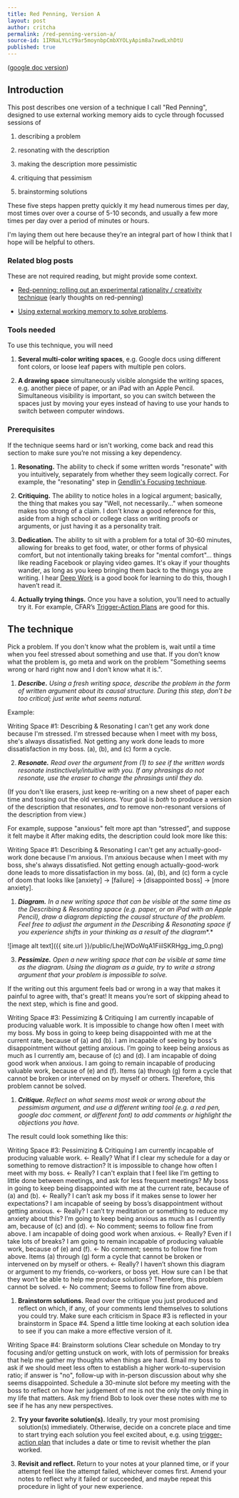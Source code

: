 ```yaml
---
title: Red Penning, Version A
layout: post
author: critcha
permalink: /red-penning-version-a/
source-id: 1IRNaLYLcY9ar5moynbpCmbXYOLyApim8a7xwdLxhDtU
published: true
---
```

([google doc version](#))

<a name="introduction" class="intrapage-link"></a>
## Introduction

This post describes one version of a technique I call "Red Penning", designed to use external working memory aids to cycle through focussed sessions of 

1. describing a problem

2. resonating with the description

3. making the description more pessimistic

4. critiquing that pessimism

5. brainstorming solutions

These five steps happen pretty quickly it my head numerous times per day, most times over over a course of 5-10 seconds, and usually a few more times per day over a period of minutes or hours.

I'm laying them out here because they’re an integral part of how I think that I hope will be helpful to others.

<a name="related-blog-posts" class="intrapage-link"></a>
### Related blog posts

These are not required reading, but might provide some context.

* [Red-penning: rolling out an experimental rationality / creativity technique](http://acritch.com/red-penning-rollout/) (early thoughts on red-penning)

* [Using external working memory to solve problems](http://acritch.com/working-memory/).

<a name="tools-needed" class="intrapage-link"></a>
### Tools needed

To use this technique, you will need

1. **Several multi-color writing spaces**, e.g. Google docs using different font colors, or loose leaf papers with multiple pen colors.

2. **A drawing space** simultaneously visible alongside the writing spaces, e.g. another piece of paper, or an iPad with an Apple Pencil.  Simultaneous visibility is important, so you can switch between the spaces just by moving your eyes instead of having to use your hands to switch between computer windows.

<a name="prerequisites" class="intrapage-link"></a>
### Prerequisites

If the technique seems hard or isn't working, come back and read this section to make sure you’re not missing a key dependency.

1. **Resonating.**  The ability to check if some written words "resonate" with you intuitively, separately from whether they seem logically correct.  For example, the "resonating" step in [Gendlin's Focusing technique](https://www.amazon.com/Focusing/dp/B006H9RQ6Y/). 

2. **Critiquing.**  The ability to notice holes in a logical argument; basically, the thing that makes you say "Well, not necessarily..." when someone makes too strong of a claim.  I don't know a good reference for this, aside from a high school or college class on writing proofs or arguments, or just having it as a personality trait.

3. **Dedication.**  The ability to sit with a problem for a total of 30-60 minutes, allowing for breaks to get food, water, or other forms of physical comfort, but not intentionally taking breaks for "mental comfort"... things like reading Facebook or playing video games.  It's okay if your thoughts wander, as long as you keep bringing them back to the things you are writing.  I hear [Deep Work](https://www.amazon.com/Deep-Work-Focused-Success-Distracted/dp/1455586692) is a good book for learning to do this, though I haven’t read it.

4. **Actually trying things.**  Once you have a solution, you'll need to actually try it.  For example, CFAR’s [Trigger-Action Plans](http://lesswrong.com/lw/o7c/making_intentions_concrete_triggeraction_planning/) are good for this. 

<a name="the-technique" class="intrapage-link"></a>
## The technique

Pick a problem.  If you don't know what the problem is, wait until a time when you feel stressed about something and use that.  If you don’t know what the problem is, go meta and work on the problem "Something seems wrong or hard right now and I don’t know what it is.".

1. **_Describe._** *Using a fresh writing space, describe the problem in the form of written argument about its causal structure. During this step, don't be too critical; just write what seems natural.*  Example:

Writing Space #1: Describing & Resonating
I can't get any work done because I'm stressed.
I'm stressed because when I meet with my boss, she's always dissatisfied.
Not getting any work done leads to more dissatisfaction in my boss.
(a), (b), and (c) form a cycle.

2. **_Resonate._**  *Read over the argument from (1) to see if the written words resonate instinctively/intuitive with you.  If any phrasings do not resonate, use the eraser to change the phrasings until they do.*  (If you don't like erasers, just keep re-writing on a new sheet of paper each time and tossing out the old versions.  Your goal is *both* to produce a version of the description that resonates, *and* to remove non-resonant versions of the description from view.)  For example, suppose "anxious" felt more apt than “stressed”, and suppose it felt  maybe it After making edits, the description could look more like this:

Writing Space #1: Describing & Resonating
I can't get any actually-good-work done because I'm anxious.
I'm anxious because when I meet with my boss, she's always dissatisfied.
Not getting enough actually-good-work done leads to more dissatisfaction in my boss.
(a), (b), and (c) form a cycle of doom that looks like [anxiety] → [failure] → [disappointed boss] → [more anxiety].

1. **_Diagram._**  *In a new writing space that can be visible at the same time as the Describing & Resonating space  (e.g. paper, or an iPad with an Apple Pencil), draw a diagram depicting the causal structure of the problem.  Feel free to adjust the argument in the Describing & Resonating space if you experience shifts in your thinking as a result of the diagram**.*

![image alt text]({{ site.url }}/public/LhejWDoWqA1FiilSKRHgg_img_0.png)

3. **_Pessimize._**  *Open a new writing space that can be visible at same time as the diagram.  Using the diagram as a guide, try to write a strong argument that your problem is impossible to solve.*If the writing out this argument feels bad or wrong in a way that makes it painful to agree with, that's great!  It means you’re sort of skipping ahead to the next step, which is fine and good.

Writing Space #3: Pessimizing & Critiquing
I am currently incapable of producing valuable work.
It is impossible to change how often I meet with my boss.
My boss in going to keep being disappointed with me at the current rate, because of (a) and (b).
I am incapable of seeing by boss's disappointment without getting anxious.
I’m going to keep being anxious as much as I currently am, because of (c) and (d).
I am incapable of doing good work when anxious.
I am going to remain incapable of producing valuable work, because of (e) and (f).
Items (a) through (g) form a cycle that cannot be broken or intervened  on by myself or others.
Therefore, this problem cannot be solved.

1. **_Critique._**  *Reflect on what seems most weak or wrong about the pessimism argument, and use a different writing tool (e.g. a red pen, google doc comment, or different font) to add comments or highlight the objections you have.*The result could look something like this:

Writing Space #3: Pessimizing & Critiquing
I am currently incapable of producing valuable work.  ← Really?  What if I clear my schedule for a day or something to remove distraction?
It is impossible to change how often I meet with my boss.  ← Really? I can't explain that I feel like I’m getting to little done between meetings, and ask for less frequent meetings?
My boss in going to keep being disappointed with me at the current rate, because of (a) and (b). ← Really? I can’t ask my boss if it makes sense to lower her expectations?
I am incapable of seeing by boss’s disappointment without getting anxious.  ← Really? I can’t try meditation or something to reduce my anxiety about this?
I’m going to keep being anxious as much as I currently am, because of (c) and (d).    ← No comment; seems to follow fine from above.
I am incapable of doing good work when anxious.  ← Really? Even if I take lots of breaks?
I am going to remain incapable of producing valuable work, because of (e) and (f).  ← No comment; seems to follow fine from above.
Items (a) through (g) form a cycle that cannot be broken or intervened  on by myself or others.  ← Really?  I haven’t shown this diagram or argument to my friends, co-workers, or boss yet.  How sure can I be that they won’t be able to help me produce solutions?
Therefore, this problem cannot be solved.  ← No comment; Seems to follow fine from above.

1. **Brainstorm solutions.**  Read over the critique you just produced and reflect on which, if any, of your comments lend themselves to solutions you could try.  Make sure each criticism in Space #3 is reflected in your brainstorm in Space #4.  Spend a little time looking at each solution idea to see if you can make a more effective version of it.

Writing Space #4: Brainstorm solutions
Clear schedule on Monday to try focusing and/or getting unstuck on work, with lots of permission for breaks that help me gather my thoughts when things are hard.
Email my boss to ask if we should meet less often to establish a higher work-to-supervision ratio; if answer is "no", follow-up with in-person discussion about why she seems disappointed.
Schedule a 30-minute slot before my meeting with the boss to reflect on how her judgement of me is not the only the only thing in my life that matters.
Ask my friend Bob to look over these notes with me to see if he has any new perspectives.

2. **Try your favorite solution(s).**  Ideally, try your most promising solution(s) immediately.  Otherwise, decide on a concrete place and time to start trying each solution you feel excited about, e.g. using [trigger-action plan](http://lesswrong.com/lw/o7c/making_intentions_concrete_triggeraction_planning/) that includes a date or time to revisit whether the plan worked.  

3. **Revisit and reflect.**  Return to your notes at your planned time, or if your attempt feel like the attempt failed, whichever comes first.  Amend your notes to reflect why it failed or succeeded, and maybe repeat this procedure in light of your new experience.

